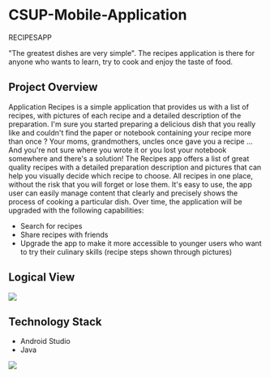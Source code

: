 # CSUP-Mobile-Application

RECIPESAPP  

"The greatest dishes are very simple". The recipes application is there for anyone who wants to learn, try to cook and enjoy the taste of food.

## Project Overview

Application Recipes is a simple application that provides us with a list of recipes, with pictures of each recipe and a detailed description of the preparation. I'm sure you started preparing a delicious dish that you really like and couldn't find the paper or notebook containing your recipe more than once ? Your moms, grandmothers, uncles once gave you a recipe ... And you're not sure where you wrote it or you lost your notebook somewhere and there's a solution! The Recipes app offers a list of great quality recipes with a detailed preparation description and pictures that can help you visually decide which recipe to choose. All recipes in one place, without the risk that you will forget or lose them. It's easy to use, the app user can easily manage content that clearly and precisely shows the process of cooking a particular dish. Over time, the application will be upgraded with the following capabilities:
- Search for recipes 
- Share recipes with friends
- Upgrade the app to make it more accessible to younger users who want to try their culinary skills (recipe steps shown through pictures)

## Logical View

<img src=https://i.imgur.com/OzHFMYP.png>

## Technology Stack

- Android Studio 
- Java

<img src=https://i.imgur.com/vt6lGY3.jpg>


